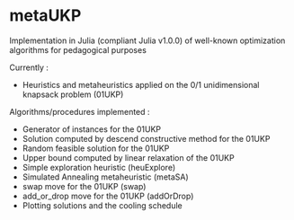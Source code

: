 # metaUKP
Implementation in Julia (compliant Julia v1.0.0) of well-known optimization algorithms for pedagogical purposes


Currently : 
- Heuristics and metaheuristics applied on the 0/1 unidimensional knapsack problem (01UKP) 


Algorithms/procedures implemented :
-  Generator of instances for the 01UKP
-  Solution computed by descend constructive method for the 01UKP
-  Random feasible solution for the 01UKP
-  Upper bound computed by linear relaxation of the 01UKP
-  Simple exploration heuristic (heuExplore)
-  Simulated Annealing metaheuristic (metaSA)
-  swap move for the 01UKP (swap)
-  add_or_drop move for the 01UKP (addOrDrop)
-  Plotting solutions and the cooling schedule
